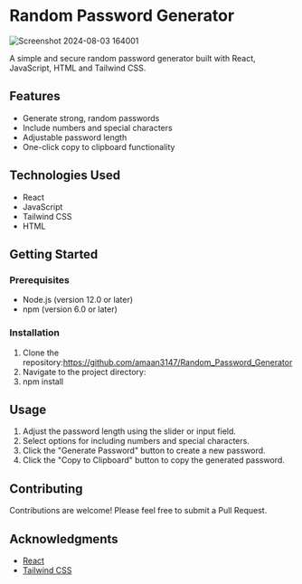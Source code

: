 # Random Password Generator

![Screenshot 2024-08-03 164001](https://github.com/user-attachments/assets/eb7fc108-1e9b-4c18-b9db-a38afbebe4fa)

A simple and secure random password generator built with React, JavaScript, HTML and Tailwind CSS.

## Features

- Generate strong, random passwords
- Include numbers and special characters
- Adjustable password length
- One-click copy to clipboard functionality

## Technologies Used

- React
- JavaScript
- Tailwind CSS
- HTML

## Getting Started

### Prerequisites

- Node.js (version 12.0 or later)
- npm (version 6.0 or later)

### Installation

1. Clone the repository:https://github.com/amaan3147/Random_Password_Generator
2.  Navigate to the project directory:
3.  npm install

## Usage

1. Adjust the password length using the slider or input field.
2. Select options for including numbers and special characters.
3. Click the "Generate Password" button to create a new password.
4. Click the "Copy to Clipboard" button to copy the generated password.

## Contributing

Contributions are welcome! Please feel free to submit a Pull Request.

## Acknowledgments

- [React](https://reactjs.org/)
- [Tailwind CSS](https://tailwindcss.com/)
